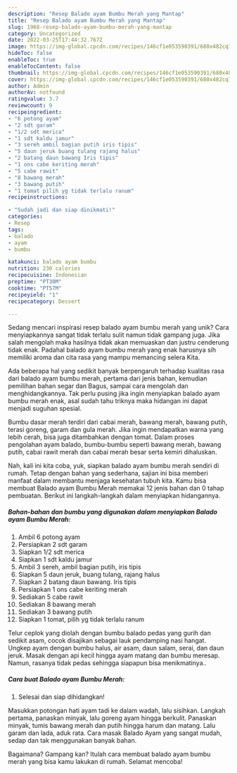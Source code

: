 ```yaml
---
description: "Resep Balado ayam Bumbu Merah yang Mantap"
title: "Resep Balado ayam Bumbu Merah yang Mantap"
slug: 1968-resep-balado-ayam-bumbu-merah-yang-mantap
category: Uncategorized
date: 2022-03-25T17:44:32.767Z
image: https://img-global.cpcdn.com/recipes/146cf1e053590391/680x482cq70/balado-ayam-bumbu-merah-foto-resep-utama.jpg
hideToc: false
enableToc: true
enableTocContent: false
thumbnail: https://img-global.cpcdn.com/recipes/146cf1e053590391/680x482cq70/balado-ayam-bumbu-merah-foto-resep-utama.jpg
cover: https://img-global.cpcdn.com/recipes/146cf1e053590391/680x482cq70/balado-ayam-bumbu-merah-foto-resep-utama.jpg
author: Admin
authorAv: notfound
ratingvalue: 3.7
reviewcount: 9
recipeingredient:
- "6 potong ayam"
- "2 sdt garam"
- "1/2 sdt merica"
- "1 sdt kaldu jamur"
- "3 sereh ambil bagian putih iris tipis"
- "5 daun jeruk buang tulang rajang halus"
- "2 batang daun bawang Iris tipis"
- "1 ons cabe keriting merah"
- "5 cabe rawit"
- "8 bawang merah"
- "3 bawang putih"
- "1 tomat pilih yg tidak terlalu ranum"
recipeinstructions:

- "Sudah jadi dan siap dinikmati!"
categories:
- Resep
tags:
- balado
- ayam
- bumbu

katakunci: balado ayam bumbu 
nutrition: 230 calories
recipecuisine: Indonesian
preptime: "PT30M"
cooktime: "PT57M"
recipeyield: "1"
recipecategory: Dessert

---
```





Sedang mencari inspirasi resep balado ayam bumbu merah yang unik? Cara menyiapkannya sangat tidak terlalu sulit namun tidak gampang juga. Jika salah mengolah maka hasilnya tidak akan memuaskan dan justru cenderung tidak enak. Padahal balado ayam bumbu merah yang enak harusnya sih memiliki aroma dan cita rasa yang mampu memancing selera Kita.





Ada beberapa hal yang sedikit banyak berpengaruh terhadap kualitas rasa dari balado ayam bumbu merah, pertama dari jenis bahan, kemudian pemilihan bahan segar dan Bagus, sampai cara mengolah dan menghidangkannya. Tak perlu pusing jika ingin menyiapkan balado ayam bumbu merah enak,      asal sudah tahu triknya maka hidangan ini dapat menjadi suguhan spesial.














Bumbu dasar merah terdiri dari cabai merah, bawang merah, bawang putih, terasi goreng, garam dan gula merah. Jika ingin mendapatkan warna yang lebih cerah, bisa juga ditambahkan dengan tomat. Dalam proses pengolahan ayam balado, bumbu-bumbu seperti bawang merah, bawang putih, cabai rawit merah dan cabai merah besar serta kemiri dihaluskan.






Nah, kali ini kita coba, yuk, siapkan balado ayam bumbu merah sendiri di rumah. Tetap dengan bahan yang sederhana, sajian ini bisa memberi manfaat dalam membantu menjaga kesehatan tubuh kita. Kamu bisa membuat Balado ayam Bumbu Merah memakai 12 jenis bahan dan 0 tahap pembuatan. Berikut ini langkah-langkah dalam menyiapkan hidangannya.

<!--inarticleads1-->

##### Bahan-bahan dan bumbu yang digunakan dalam menyiapkan Balado ayam Bumbu Merah:

1. Ambil 6 potong ayam
1. Persiapkan 2 sdt garam
1. Siapkan 1/2 sdt merica
1. Siapkan 1 sdt kaldu jamur
1. Ambil 3 sereh, ambil bagian putih, iris tipis
1. Siapkan 5 daun jeruk, buang tulang, rajang halus
1. Siapkan 2 batang daun bawang. Iris tipis
1. Persiapkan 1 ons cabe keriting merah
1. Sediakan 5 cabe rawit
1. Sediakan 8 bawang merah
1. Sediakan 3 bawang putih
1. Siapkan 1 tomat, pilih yg tidak terlalu ranum


Telur ceplok yang diolah dengan bumbu balado pedas yang gurih dan sedikit asam, cocok disajikan sebagai lauk pendamping nasi hangat. Ungkep ayam dengan bumbu halus, air asam, daun salam, serai, dan daun jeruk. Masak dengan api kecil hingga ayam matang dan bumbu meresap. Namun, rasanya tidak pedas sehingga siapapun bisa menikmatinya.. 

<!--inarticleads2-->

##### Cara buat Balado ayam Bumbu Merah:


1. Selesai dan siap dihidangkan!

Masukkan potongan hati ayam tadi ke dalam wadah, lalu sisihkan. Langkah pertama, panaskan minyak, lalu goreng ayam hingga berkulit. Panaskan minyak, tumis bawang merah dan putih hingga harum dan matang. Lalu garam dan lada, aduk rata. Cara masak Balado Ayam yang sangat mudah, sedap dan tak menggunakan banyak bahan. 

Bagaimana? Gampang kan? Itulah cara membuat balado ayam bumbu merah yang bisa kamu lakukan di rumah. Selamat mencoba!
